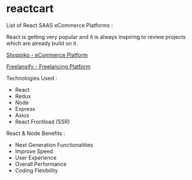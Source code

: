 # reactcart

List of React SAAS eCommerce Platforms :

React is getting very popular and it is always inspiring to review projects which are already build on it. 

[Shoppiko - eCommerce Platform](https://shoppiko.com/ecommerce-platform)

[Freelansify - Freelancing Platform](https://freelansify.com/freelancing-platform)

Technologies Used :
- React
- Redux
- Node
- Express
- Axios
- React Frontload (SSR)

React & Node Benefits :
- Next Generation Functionalities
- Improve Speed
- User Experience
- Overall Performance
- Coding Flexibility

